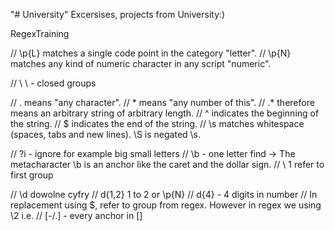 "# University" 
Excersises, projects from University:)

RegexTraining

 // \p{L} matches a single code point in the category "letter".
 // \p{N} matches any kind of numeric character in any script "numeric".
 
 //  \\  \\ - closed groups

//  . means "any character".
//  * means "any number of this".
//  .* therefore means an arbitrary string of arbitrary length.
//  ^ indicates the beginning of the string.
//  $ indicates the end of the string.
//  \s matches whitespace (spaces, tabs and new lines). \S is negated \s.
 
//  ?i - ignore for example big small letters
//  \\b - one letter find -> The metacharacter \b is an anchor like the caret and the dollar sign.
//  \\ 1 refer to first group

//  \\d dowolne cyfry
//  d{1,2} 1 to 2 or \\p{N} // d{4} - 4 digits in number
//  In replacement using $, refer to group from regex. However in regex we using \\2 i.e.
// [-/.] - every anchor in []

